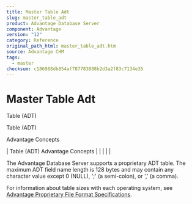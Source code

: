```yaml
---
title: Master Table Adt
slug: master_table_adt
product: Advantage Database Server
component: Advantage
version: "12"
category: Reference
original_path_html: master_table_adt.htm
source: Advantage CHM
tags:
  - master
checksum: c186988db854af787783888b2d3a2f83c7134e35
---
```


# Master Table Adt

Table (ADT)

Table (ADT)

Advantage Concepts

| Table (ADT)  Advantage Concepts |  |  |  |  |

The Advantage Database Server supports a proprietary ADT table. The maximum ADT field name length is 128 bytes and may contain any character value except 0 (NULL), ';' (a semi-colon), or ',' (a comma).

For information about table sizes with each operating system, see [Advantage Proprietary File Format Specifications](master_advantage_proprietary_file_format_specifications.md).
